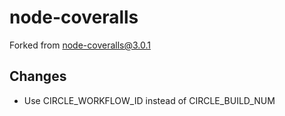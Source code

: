 # node-coveralls

Forked from node-coveralls@3.0.1

## Changes

- Use CIRCLE_WORKFLOW_ID instead of CIRCLE_BUILD_NUM
